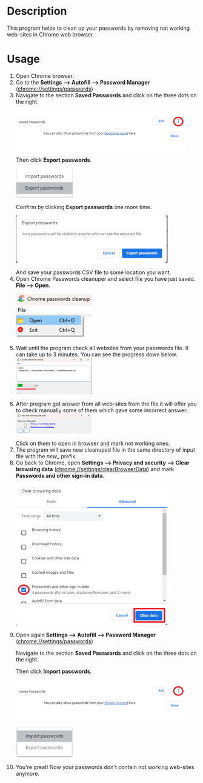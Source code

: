 # Description
This program helps to clean up your passwords by removing not working web-sites in Chrome web browser.
# Usage
1. Open Chrome browser. 
2. Go to the **Settings --> Autofill --> Password Manager** 
([chrome://settings/passwords](chrome://settings/passwords/)) 
3. Navigate to the section **Saved Passwords** and click on the three dots on the right. </p>
<img src="readme-img/chrome_saved_passwords.png" width="450"></p>
Then click **Export passwords**.</p>
<img src="readme-img/chrome_export_passwords.png" width="150"></p>
Confirm by clicking **Export passwords** one more time.</p>
<img src="readme-img/chrome_export_confirm.png" width="400"></p>
And save your passwords CSV file to some location you want.
4. Open Chrome Passwords cleanuper and select file you have just saved. **File --> Open**.</p>
<img src="readme-img/cleanuper_open_file.png" width="200"></p>
5. Wait until the program check all websites from your passwords file. It can take up to 3 minutes. You can see the
   progress down below.
<img src="readme-img/cleanuper_progress.png" width="200"/></p>
6. After program got answer from all web-sites from the file it will offer you to check manually some of them which gave
some incorrect answer.
<img src="readme-img/cleanuper_check.png" width="200"/></p>
Click on them to open in browser and mark not working ones.
7. The program will save new cleanuped file in the same directory of input file with the _new__ prefix.
8. Go back to Chrome, open **Settings --> Privacy and security --> Clear browsing data**
([chrome://settings/clearBrowserData](chrome://settings/clearBrowserData)) and mark **Passwords
and other sign-in data**.</p>
<img src="readme-img/chrome_clear_data.png" width="400"></p>
9. Open again **Settings --> Autofill --> Password Manager** 
([chrome://settings/passwords](chrome://settings/passwords/))</p>
Navigate to the section **Saved Passwords** and click on the three dots on the right.</p>
Then click **Import passwords**.</p> 
<img src="readme-img/chrome_saved_passwords.png" width="450"></p>
<img src="readme-img/chrome_import_passwords.png" width="150"></p>
10. You're great! Now your passwords don't contain not working web-sites anymore.